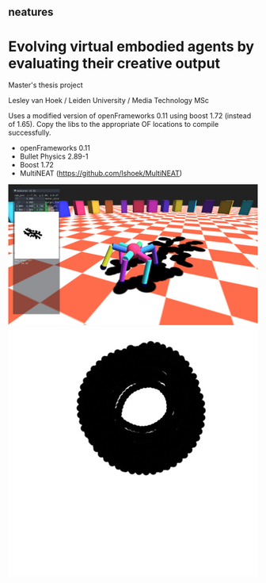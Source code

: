 ## neatures

# Evolving virtual embodied agents by evaluating their creative output

Master's thesis project

Lesley van Hoek / Leiden University / Media Technology MSc


Uses a modified version of openFrameworks 0.11 using boost 1.72 (instead of 1.65). Copy the libs to the appropriate OF locations to compile successfully.

- openFrameworks 0.11
- Bullet Physics 2.89-1
- Boost 1.72
- MultiNEAT (https://github.com/lshoek/MultiNEAT)

![Preview](preview/preview-app.jpg)
![Preview](preview/preview-art.jpg)
